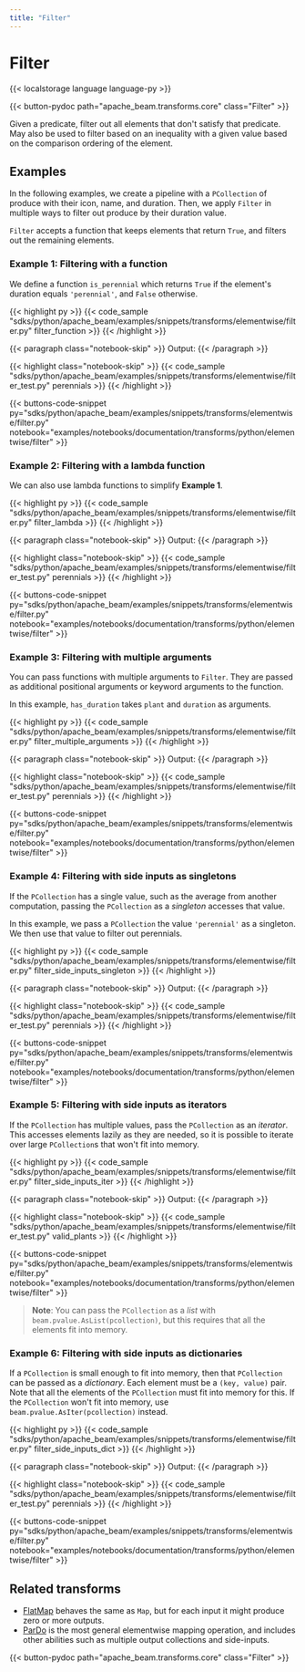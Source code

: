 ```yaml
---
title: "Filter"
---
```

<!--
Licensed under the Apache License, Version 2.0 (the "License");
you may not use this file except in compliance with the License.
You may obtain a copy of the License at

http://www.apache.org/licenses/LICENSE-2.0

Unless required by applicable law or agreed to in writing, software
distributed under the License is distributed on an "AS IS" BASIS,
WITHOUT WARRANTIES OR CONDITIONS OF ANY KIND, either express or implied.
See the License for the specific language governing permissions and
limitations under the License.
-->

# Filter

{{< localstorage language language-py >}}

{{< button-pydoc path="apache_beam.transforms.core" class="Filter" >}}

Given a predicate, filter out all elements that don't satisfy that predicate.
May also be used to filter based on an inequality with a given value based
on the comparison ordering of the element.

## Examples

In the following examples, we create a pipeline with a `PCollection` of produce with their icon, name, and duration.
Then, we apply `Filter` in multiple ways to filter out produce by their duration value.

`Filter` accepts a function that keeps elements that return `True`, and filters out the remaining elements.

### Example 1: Filtering with a function

We define a function `is_perennial` which returns `True` if the element's duration equals `'perennial'`, and `False` otherwise.

{{< highlight py >}}
{{< code_sample "sdks/python/apache_beam/examples/snippets/transforms/elementwise/filter.py" filter_function >}}
{{< /highlight >}}

{{< paragraph class="notebook-skip" >}}
Output:
{{< /paragraph >}}

{{< highlight class="notebook-skip" >}}
{{< code_sample "sdks/python/apache_beam/examples/snippets/transforms/elementwise/filter_test.py" perennials >}}
{{< /highlight >}}

{{< buttons-code-snippet
  py="sdks/python/apache_beam/examples/snippets/transforms/elementwise/filter.py"
  notebook="examples/notebooks/documentation/transforms/python/elementwise/filter" >}}

### Example 2: Filtering with a lambda function

We can also use lambda functions to simplify **Example 1**.

{{< highlight py >}}
{{< code_sample "sdks/python/apache_beam/examples/snippets/transforms/elementwise/filter.py" filter_lambda >}}
{{< /highlight >}}

{{< paragraph class="notebook-skip" >}}
Output:
{{< /paragraph >}}

{{< highlight class="notebook-skip" >}}
{{< code_sample "sdks/python/apache_beam/examples/snippets/transforms/elementwise/filter_test.py" perennials >}}
{{< /highlight >}}

{{< buttons-code-snippet
  py="sdks/python/apache_beam/examples/snippets/transforms/elementwise/filter.py"
  notebook="examples/notebooks/documentation/transforms/python/elementwise/filter" >}}

### Example 3: Filtering with multiple arguments

You can pass functions with multiple arguments to `Filter`.
They are passed as additional positional arguments or keyword arguments to the function.

In this example, `has_duration` takes `plant` and `duration` as arguments.

{{< highlight py >}}
{{< code_sample "sdks/python/apache_beam/examples/snippets/transforms/elementwise/filter.py" filter_multiple_arguments >}}
{{< /highlight >}}

{{< paragraph class="notebook-skip" >}}
Output:
{{< /paragraph >}}

{{< highlight class="notebook-skip" >}}
{{< code_sample "sdks/python/apache_beam/examples/snippets/transforms/elementwise/filter_test.py" perennials >}}
{{< /highlight >}}

{{< buttons-code-snippet
  py="sdks/python/apache_beam/examples/snippets/transforms/elementwise/filter.py"
  notebook="examples/notebooks/documentation/transforms/python/elementwise/filter" >}}

### Example 4: Filtering with side inputs as singletons

If the `PCollection` has a single value, such as the average from another computation,
passing the `PCollection` as a *singleton* accesses that value.

In this example, we pass a `PCollection` the value `'perennial'` as a singleton.
We then use that value to filter out perennials.

{{< highlight py >}}
{{< code_sample "sdks/python/apache_beam/examples/snippets/transforms/elementwise/filter.py" filter_side_inputs_singleton >}}
{{< /highlight >}}

{{< paragraph class="notebook-skip" >}}
Output:
{{< /paragraph >}}

{{< highlight class="notebook-skip" >}}
{{< code_sample "sdks/python/apache_beam/examples/snippets/transforms/elementwise/filter_test.py" perennials >}}
{{< /highlight >}}

{{< buttons-code-snippet
  py="sdks/python/apache_beam/examples/snippets/transforms/elementwise/filter.py"
  notebook="examples/notebooks/documentation/transforms/python/elementwise/filter" >}}

### Example 5: Filtering with side inputs as iterators

If the `PCollection` has multiple values, pass the `PCollection` as an *iterator*.
This accesses elements lazily as they are needed,
so it is possible to iterate over large `PCollection`s that won't fit into memory.

{{< highlight py >}}
{{< code_sample "sdks/python/apache_beam/examples/snippets/transforms/elementwise/filter.py" filter_side_inputs_iter >}}
{{< /highlight >}}

{{< paragraph class="notebook-skip" >}}
Output:
{{< /paragraph >}}

{{< highlight class="notebook-skip" >}}
{{< code_sample "sdks/python/apache_beam/examples/snippets/transforms/elementwise/filter_test.py" valid_plants >}}
{{< /highlight >}}

{{< buttons-code-snippet
  py="sdks/python/apache_beam/examples/snippets/transforms/elementwise/filter.py"
  notebook="examples/notebooks/documentation/transforms/python/elementwise/filter" >}}

> **Note**: You can pass the `PCollection` as a *list* with `beam.pvalue.AsList(pcollection)`,
> but this requires that all the elements fit into memory.

### Example 6: Filtering with side inputs as dictionaries

If a `PCollection` is small enough to fit into memory, then that `PCollection` can be passed as a *dictionary*.
Each element must be a `(key, value)` pair.
Note that all the elements of the `PCollection` must fit into memory for this.
If the `PCollection` won't fit into memory, use `beam.pvalue.AsIter(pcollection)` instead.

{{< highlight py >}}
{{< code_sample "sdks/python/apache_beam/examples/snippets/transforms/elementwise/filter.py" filter_side_inputs_dict >}}
{{< /highlight >}}

{{< paragraph class="notebook-skip" >}}
Output:
{{< /paragraph >}}

{{< highlight class="notebook-skip" >}}
{{< code_sample "sdks/python/apache_beam/examples/snippets/transforms/elementwise/filter_test.py" perennials >}}
{{< /highlight >}}

{{< buttons-code-snippet
  py="sdks/python/apache_beam/examples/snippets/transforms/elementwise/filter.py"
  notebook="examples/notebooks/documentation/transforms/python/elementwise/filter" >}}

## Related transforms

* [FlatMap](/documentation/transforms/python/elementwise/flatmap) behaves the same as `Map`, but for
  each input it might produce zero or more outputs.
* [ParDo](/documentation/transforms/python/elementwise/pardo) is the most general elementwise mapping
  operation, and includes other abilities such as multiple output collections and side-inputs.

{{< button-pydoc path="apache_beam.transforms.core" class="Filter" >}}
